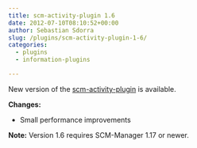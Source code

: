 ```yaml
---
title: scm-activity-plugin 1.6
date: 2012-07-10T08:10:52+00:00
author: Sebastian Sdorra
slug: /plugins/scm-activity-plugin-1-6/
categories:
  - plugins
  - information-plugins

---
```

New version of the [scm-activity-plugin](https://github.com/scm-manager/scm-activity-plugin) is available.

**Changes:**

- Small performance improvements

**Note:** Version 1.6 requires SCM-Manager 1.17 or newer.

